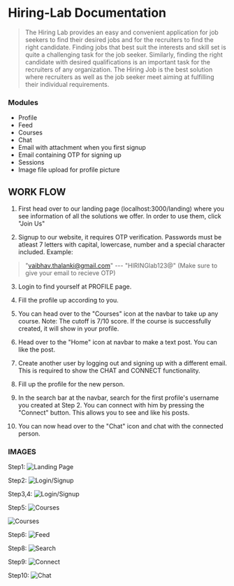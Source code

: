 # Hiring-Lab Documentation
> The Hiring Lab provides an easy and convenient application for job seekers to find their desired jobs and for the recruiters to find the right candidate. Finding jobs that best suit the interests and skill set is quite a challenging task for the job seeker. Similarly, finding the right candidate with desired qualifications is an important task for the recruiters of any organization. The Hiring Job is the best solution where recruiters as well as the job seeker meet aiming at fulfilling their individual requirements.

### Modules
* Profile
* Feed
* Courses
* Chat
* Email with attachment when you first signup
* Email containing OTP for signing up
* Sessions
* Image file upload for profile picture

## WORK FLOW

1.  First head over to our landing page (localhost:3000/landing) where you see information of all the solutions we offer. In order to use them, click "Join Us"

2.  Signup to our website, it requires OTP verification. Passwords must be atleast 7 letters with capital, lowercase, number and a special character included. Example:
> "vaibhav.thalanki@gmail.com" ---  "HIRINGlab123@"      (Make sure to give your email to recieve OTP)

3. Login to find yourself at PROFILE page.

4. Fill the profile up according to you.

5. You can head over to the "Courses" icon at the navbar to take up any course. Note: The cutoff is 7/10 score. If the course is successfully created, it will show in your profile.

6. Head over to the "Home" icon at navbar to make a text post. You can like the post.

7. Create another user by logging out and signing up with a different email. This is required to show the CHAT and CONNECT functionality.

8. Fill up the profile for the new person.

9. In the search bar at the navbar, search for the first profile's username you created at Step 2. You can connect with him by pressing the "Connect" button. This allows you to see and like his posts. 

10. You can now head over to the "Chat" icon and chat with the connected person.

### IMAGES

Step1:
![Landing Page](uploads/landing)

Step2:
![Login/Signup](uploads/login)

Step3,4:
![Login/Signup](uploads/profile)

Step5:
![Courses](uploads/courses)

![Courses](uploads/courses1)

Step6:
![Feed](uploads/feed)

Step8:
![Search](uploads/search)

Step9:
![Connect](uploads/connect)

Step10:
![Chat](uploads/chat)

